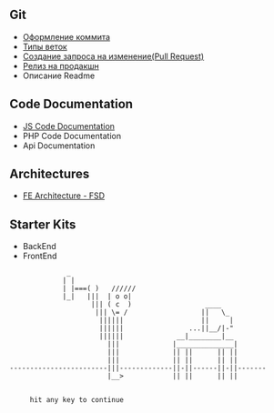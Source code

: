 


## Git
- [Оформление коммита](git/commit-conv.md)
- [Типы веток](git/branch-conv.md)
- [Создание запроса на изменение(Pull Request)](git/pr-conv.md)
- [Релиз на продакшн](https://github.com/delaemit/Conventions/blob/main/git/branch-conv.md#release)
- Описание Readme

## Code Documentation
- [JS Code Documentation](code-docs/frontend.md)
- PHP Code Documentation
- Api Documentation

## Architectures
- [FE Architecture - FSD](arch/fsd.md)


## Starter Kits
- BackEnd
- FrontEnd

```
              _
             | |
             | |===( )   //////
             |_|   |||  | o o|
                    ||| ( c  )                  ____
                     ||| \= /                  ||   \_
                      ||||||                   ||     |
                      ||||||                ...||__/|-"
                      ||||||             __|________|__
                        |||             |______________|
                        |||             || ||      || ||
                        |||             || ||      || ||
------------------------|||-------------||-||------||-||-------
                        |__>            || ||      || ||


     hit any key to continue
```
